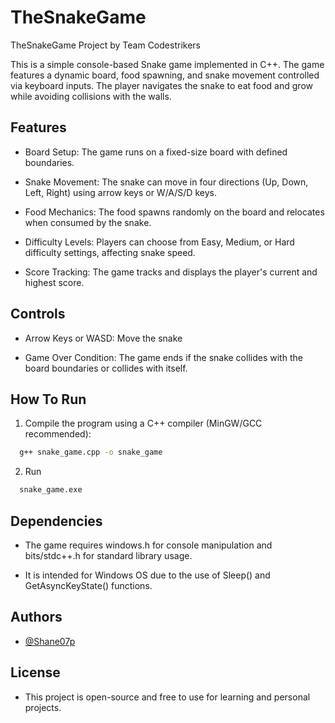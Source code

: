# TheSnakeGame
TheSnakeGame Project by Team Codestrikers

This is a simple console-based Snake game implemented in C++. The game features a dynamic board, food spawning, and snake movement controlled via keyboard inputs. The player navigates the snake to eat food and grow while avoiding collisions with the walls.


## Features

- Board Setup: The game runs on a fixed-size board with defined boundaries.

- Snake Movement: The snake can move in four directions (Up, Down, Left, Right) using arrow keys or W/A/S/D keys.

- Food Mechanics: The food spawns randomly on the board and relocates when consumed by the snake.

- Difficulty Levels: Players can choose from Easy, Medium, or Hard difficulty settings, affecting snake speed.

- Score Tracking: The game tracks and displays the player's current and highest score.


## Controls

- Arrow Keys or WASD: Move the snake

- Game Over Condition: The game ends if the snake collides with the board boundaries or collides with itself.
## How To Run

1. Compile the program using a C++ compiler (MinGW/GCC recommended):

```bash
  g++ snake_game.cpp -o snake_game
```
2. Run
```bash
  snake_game.exe
```

## Dependencies

- The game requires windows.h for console manipulation and bits/stdc++.h for standard library usage.

- It is intended for Windows OS due to the use of Sleep() and GetAsyncKeyState() functions.
## Authors

- [@Shane07p](https://www.github.com/Shane07p)


## License

- This project is open-source and free to use for learning and personal projects.


